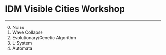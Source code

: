 # IDM Visible Cities Workshop

---

0. Noise
1. Wave Collapse
2. Evolutionary/Genetic Algorithm
3. L-System
4. Automata
